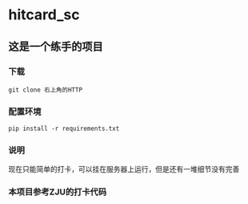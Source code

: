 # hitcard_sc
## 这是一个练手的项目
### 下载
`git clone 右上角的HTTP`
### 配置环境
`pip install -r requirements.txt`
### 说明
现在只能简单的打卡，可以挂在服务器上运行，但是还有一堆细节没有完善
### 本项目参考ZJU的打卡代码
